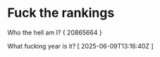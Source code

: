 # Fuck the rankings

Who the hell am I?
{ 20865664 }

What fucking year is it?
[ 2025-06-09T13:16:40Z ]
